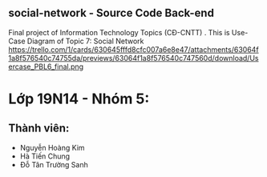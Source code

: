 ## social-network - Source Code Back-end
Final project of Information Technology Topics (CĐ-CNTT)
. This is Use-Case Diagram of Topic 7: Social Network
https://trello.com/1/cards/630645fffd8cfc007a6e8e47/attachments/63064f1a8f576540c74755da/previews/63064f1a8f576540c747560d/download/Usercase_PBL6_final.png

# Lớp 19N14 - Nhóm 5:
## Thành viên:
- Nguyễn Hoàng Kim
- Hà Tiến Chung
- Đỗ Tân Trường Sanh

